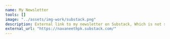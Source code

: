 ```yaml
---
name: My Newsletter
tools: []
image: "../assets/img-work/substack.png"
description: External link to my newsletter on Substack, Which is not started yet.
external_url: "https://navaneethpk.substack.com/"
---
```

